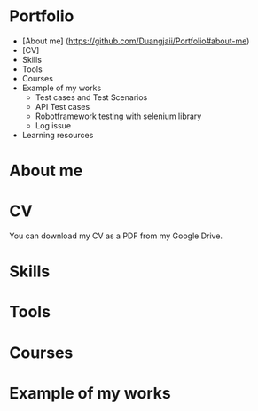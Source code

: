 # Portfolio

- [About me] (https://github.com/Duangjaii/Portfolio#about-me)
- [CV]
- Skills
- Tools
- Courses
- Example of my works
    - Test cases and Test Scenarios
    - API Test cases
    - Robotframework testing with selenium library
    - Log issue
- Learning resources

# About me

# CV
You can download my CV as a PDF from my Google Drive.

# Skills

# Tools

# Courses

# Example of my works
